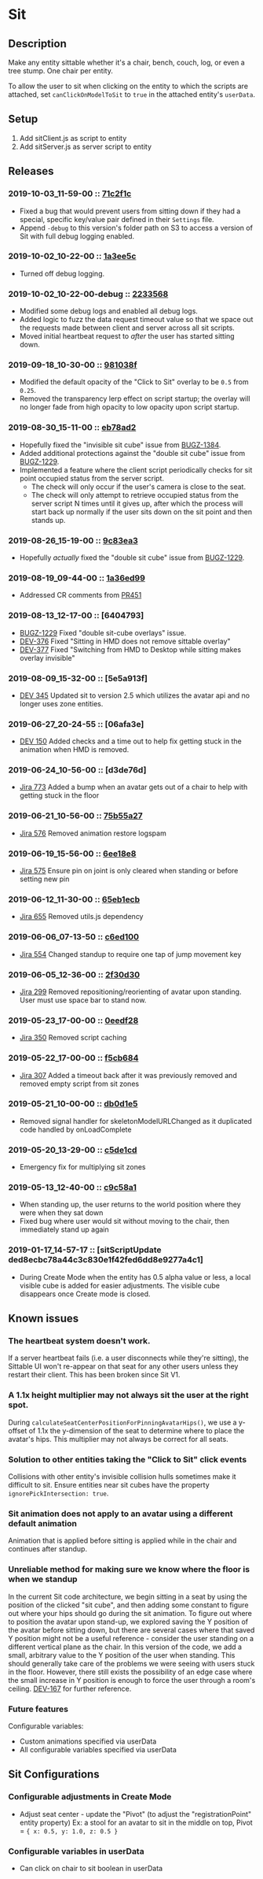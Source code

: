 # Sit
## Description
Make any entity sittable whether it's a chair, bench, couch, log, or even a tree stump. One chair per entity.

To allow the user to sit when clicking on the entity to which the scripts are attached, set `canClickOnModelToSit` to `true` in the attached entity's `userData`. 

## Setup
1. Add sitClient.js as script to entity
2. Add sitServer.js as server script to entity

## Releases
### 2019-10-03_11-59-00 :: [71c2f1c](https://github.com/highfidelity/hifi-content/commits/71c2f1c)
- Fixed a bug that would prevent users from sitting down if they had a special, specific key/value pair defined in their `Settings` file.
- Append `-debug` to this version's folder path on S3 to access a version of Sit with full debug logging enabled.

### 2019-10-02_10-22-00 :: [1a3ee5c](https://github.com/highfidelity/hifi-content/commits/1a3ee5c)
- Turned off debug logging.

### 2019-10-02_10-22-00-debug :: [2233568](https://github.com/highfidelity/hifi-content/commits/2233568)
- Modified some debug logs and enabled all debug logs.
- Added logic to fuzz the data request timeout value so that we space out the requests made between client and server across all sit scripts.
- Moved initial heartbeat request to _after_ the user has started sitting down.

### 2019-09-18_10-30-00 :: [981038f](https://github.com/highfidelity/hifi-content/commits/981038f)
- Modified the default opacity of the "Click to Sit" overlay to be `0.5` from `0.25`.
- Removed the transparency lerp effect on script startup; the overlay will no longer fade from high opacity to low opacity upon script startup. 

### 2019-08-30_15-11-00 :: [eb78ad2](https://github.com/highfidelity/hifi-content/commits/eb78ad2)
- Hopefully fixed the "invisible sit cube" issue from [BUGZ-1384](https://highfidelity.atlassian.net/browse/BUGZ-1384).
- Added additional protections against the "double sit cube" issue from [BUGZ-1229](https://highfidelity.atlassian.net/browse/BUGZ-1229).
- Implemented a feature where the client script periodically checks for sit point occupied status from the server script.
    - The check will only occur if the user's camera is close to the seat.
    - The check will only attempt to retrieve occupied status from the server script N times until it gives up, after which the process will start back up normally if the user sits down on the sit point and then stands up.

### 2019-08-26_15-19-00 :: [9c83ea3](https://github.com/highfidelity/hifi-content/commits/9c83ea3)
- Hopefully _actually_ fixed the "double sit cube" issue from [BUGZ-1229](https://highfidelity.atlassian.net/browse/BUGZ-1229).

### 2019-08-19_09-44-00 :: [1a36ed99](https://github.com/highfidelity/hifi-content/commits/1a36ed99)
- Addressed CR comments from [PR451](https://github.com/highfidelity/hifi-content/pull/451)

### 2019-08-13_12-17-00 :: [6404793]
- [BUGZ-1229](https://highfidelity.atlassian.net/browse/BUGZ-1229) Fixed "double sit-cube overlays" issue.
- [DEV-376](https://highfidelity.atlassian.net/browse/DEV-376) Fixed "Sitting in HMD does not remove sittable overlay"
- [DEV-377](https://highfidelity.atlassian.net/browse/DEV-377) Fixed "Switching from HMD to Desktop while sitting makes overlay invisible"

### 2019-08-09_15-32-00 :: [5e5a913f]
- [DEV 345](https://highfidelity.atlassian.net/browse/DEV-345) Updated sit to version 2.5 which utilizes the avatar api and no longer uses zone entities.

### 2019-06-27_20-24-55 :: [06afa3e]
- [DEV 150](https://highfidelity.atlassian.net/browse/DEV-150) Added checks and a time out to help fix getting stuck in the animation when HMD is removed.

### 2019-06-24_10-56-00 :: [d3de76d]
- [Jira 773](https://highfidelity.atlassian.net/browse/BUGZ-773) Added a bump when an avatar gets out of a chair to help with getting stuck in the floor

### 2019-06-21_10-56-00 :: [75b55a27](https://github.com/highfidelity/hifi-content/commits/75b55a27)
- [Jira 576](https://highfidelity.atlassian.net/browse/BUGZ-576) Removed animation restore logspam

### 2019-06-19_15-56-00 :: [6ee18e8](https://github.com/highfidelity/hifi-content/commits/6ee18e8)
- [Jira 575](https://highfidelity.atlassian.net/browse/BUGZ-575) Ensure pin on joint is only cleared when standing or before setting new pin

### 2019-06-12_11-30-00 :: [65eb1ecb](https://github.com/highfidelity/hifi-content/commits/65eb1ecb)
- [Jira 655](https://highfidelity.atlassian.net/browse/BUGZ-655) Removed utils.js dependency

### 2019-06-06_07-13-50 :: [c6ed100](https://github.com/highfidelity/hifi-content/commits/c6ed100)
- [Jira 554](https://highfidelity.atlassian.net/browse/BUGZ-554) Changed standup to require one tap of jump movement key 

### 2019-06-05_12-36-00 :: [2f30d30](https://github.com/highfidelity/hifi-content/commits/2f30d30)
- [Jira 299](https://highfidelity.atlassian.net/browse/BUGZ-299) Removed repositioning/reorienting of avatar upon standing. User must use space bar to stand now.

### 2019-05-23_17-00-00 :: [0eedf28](https://github.com/highfidelity/hifi-content/commits/0eedf28)
- [Jira 350](https://highfidelity.atlassian.net/browse/BUGZ-350) Removed script caching

### 2019-05-22_17-00-00 :: [f5cb684](https://github.com/highfidelity/hifi-content/commits/f5cb684)
- [Jira 307](https://highfidelity.atlassian.net/browse/BUGZ-307) Added a timeout back after it was previously removed and removed empty script from sit zones

### 2019-05-21_10-00-00 :: [db0d1e5](https://github.com/highfidelity/hifi-content/commits/db0d1e5)
- Removed signal handler for skeletonModelURLChanged as it duplicated code handled by onLoadComplete

### 2019-05-20_13-29-00 :: [c5de1cd](https://github.com/highfidelity/hifi-content/commits/c5de1cd)
- Emergency fix for multiplying sit zones

### 2019-05-13_12-40-00 :: [c9c58a1](https://github.com/highfidelity/hifi-content/pull/388/commits/c9c58a1)
- When standing up, the user returns to the world position where they were when they sat down
- Fixed bug where user would sit without moving to the chair, then immediately stand up again

### 2019-01-17_14-57-17 :: [sitScriptUpdate ded8ecbc78a44c3c830e1f42fed6dd8e9277a4c1]
- During Create Mode when the entity has 0.5 alpha value or less, a local visible cube is added for easier adjustments. The visible cube disappears once Create mode is closed.

## Known issues
### The heartbeat system doesn't work.
If a server heartbeat fails (i.e. a user disconnects while they're sitting), the Sittable UI won't re-appear on that seat for any other users unless they restart their client. This has been broken since Sit V1.

### A 1.1x height multiplier may not always sit the user at the right spot.
During `calculateSeatCenterPositionForPinningAvatarHips()`, we use a y-offset of 1.1x the y-dimension of the seat to determine where to place the avatar's hips. This multiplier may not always be correct for all seats.

### Solution to other entities taking the "Click to Sit" click events
Collisions with other entity's invisible collision hulls sometimes make it difficult to sit. Ensure entities near sit cubes have the property `ignorePickIntersection: true`.

### Sit animation does not apply to an avatar using a different default animation
Animation that is applied before sitting is applied while in the chair and continues after standup.

### Unreliable method for making sure we know where the floor is when we standup
In the current Sit code architecture, we begin sitting in a seat by using the position of the clicked "sit cube", and then adding some constant to figure out where your hips should go during the sit animation. To figure out where to position the avatar upon stand-up, we explored saving the Y position of the avatar before sitting down, but there are several cases where that saved Y position might not be a useful reference - consider the user standing on a different vertical plane as the chair.
In this version of the code, we add a small, arbitrary value to the Y position of the user when standing. This should generally take care of the problems we were seeing with users stuck in the floor. However, there still exists the possibility of an edge case where the small increase in Y position is enough to force the user through a room's ceiling. 
[DEV-167](https://highfidelity.atlassian.net/browse/DEV-167) for further reference.  

### Future features
Configurable variables:
- Custom animations specified via userData
- All configurable variables specified via userData

## Sit Configurations
### Configurable adjustments in Create Mode
- Adjust seat center - update the "Pivot" (to adjust the "registrationPoint" entity property) Ex: a stool for an avatar to sit in the middle on top, Pivot = ``{ x: 0.5, y: 1.0, z: 0.5 }``

### Configurable variables in userData
- Can click on chair to sit boolean in userData
